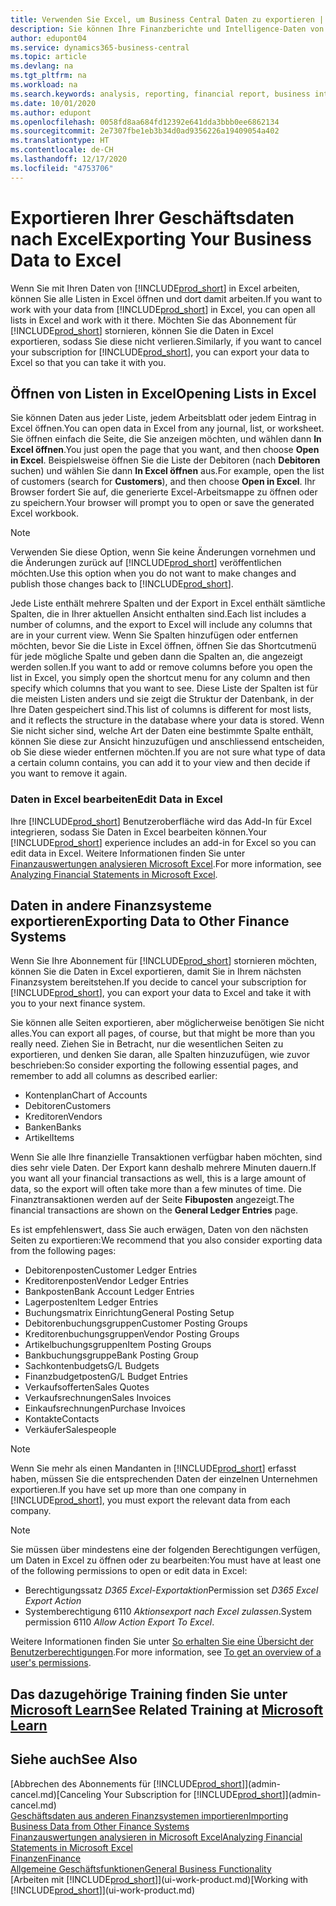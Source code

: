 ```yaml
---
title: Verwenden Sie Excel, um Business Central Daten zu exportieren | Microsoft Docs
description: Sie können Ihre Finanzberichte und Intelligence-Daten von Business Central in Excel exportieren, oder Ihre Financials Daten in Excel öffnen.
author: edupont04
ms.service: dynamics365-business-central
ms.topic: article
ms.devlang: na
ms.tgt_pltfrm: na
ms.workload: na
ms.search.keywords: analysis, reporting, financial report, business intelligence, BI, Excel
ms.date: 10/01/2020
ms.author: edupont
ms.openlocfilehash: 0058fd8aa684fd12392e641dda3bbb0ee6862134
ms.sourcegitcommit: 2e7307fbe1eb3b34d0ad9356226a19409054a402
ms.translationtype: HT
ms.contentlocale: de-CH
ms.lasthandoff: 12/17/2020
ms.locfileid: "4753706"
---
```

# <a name="exporting-your-business-data-to-excel"></a><span data-ttu-id="9b4e3-103">Exportieren Ihrer Geschäftsdaten nach Excel</span><span class="sxs-lookup"><span data-stu-id="9b4e3-103">Exporting Your Business Data to Excel</span></span>
<span data-ttu-id="9b4e3-104">Wenn Sie mit Ihren Daten von [!INCLUDE[prod_short](includes/prod_short.md)] in Excel arbeiten, können Sie alle Listen in Excel öffnen und dort damit arbeiten.</span><span class="sxs-lookup"><span data-stu-id="9b4e3-104">If you want to work with your data from [!INCLUDE[prod_short](includes/prod_short.md)] in Excel, you can open all lists in Excel and work with it there.</span></span> <span data-ttu-id="9b4e3-105">Möchten Sie das Abonnement für [!INCLUDE[prod_short](includes/prod_short.md)] stornieren, können Sie die Daten in Excel exportieren, sodass Sie diese nicht verlieren.</span><span class="sxs-lookup"><span data-stu-id="9b4e3-105">Similarly, if you want to cancel your subscription for [!INCLUDE[prod_short](includes/prod_short.md)], you can export your data to Excel so that you can take it with you.</span></span>

## <a name="opening-lists-in-excel"></a><span data-ttu-id="9b4e3-106">Öffnen von Listen in Excel</span><span class="sxs-lookup"><span data-stu-id="9b4e3-106">Opening Lists in Excel</span></span>
<span data-ttu-id="9b4e3-107">Sie können Daten aus jeder Liste, jedem Arbeitsblatt oder jedem Eintrag in Excel öffnen.</span><span class="sxs-lookup"><span data-stu-id="9b4e3-107">You can open data in Excel from any journal, list, or worksheet.</span></span> <span data-ttu-id="9b4e3-108">Sie öffnen einfach die Seite, die Sie anzeigen möchten, und wählen dann **In Excel öffnen**.</span><span class="sxs-lookup"><span data-stu-id="9b4e3-108">You just open the page that you want, and then choose **Open in Excel**.</span></span> <span data-ttu-id="9b4e3-109">Beispielsweise öffnen Sie die Liste der Debitoren (nach **Debitoren** suchen) und wählen Sie dann **In Excel öffnen** aus.</span><span class="sxs-lookup"><span data-stu-id="9b4e3-109">For example, open the list of customers (search for **Customers**), and then choose **Open in Excel**.</span></span> <span data-ttu-id="9b4e3-110">Ihr Browser fordert Sie auf, die generierte Excel-Arbeitsmappe zu öffnen oder zu speichern.</span><span class="sxs-lookup"><span data-stu-id="9b4e3-110">Your browser will prompt you to open or save the generated Excel workbook.</span></span>  

> [!NOTE]
> <span data-ttu-id="9b4e3-111">Verwenden Sie diese Option, wenn Sie keine Änderungen vornehmen und die Änderungen zurück auf [!INCLUDE[prod_short](includes/prod_short.md)] veröffentlichen möchten.</span><span class="sxs-lookup"><span data-stu-id="9b4e3-111">Use this option when you do not want to make changes and publish those changes back to [!INCLUDE[prod_short](includes/prod_short.md)].</span></span>  

<span data-ttu-id="9b4e3-112">Jede Liste enthält mehrere Spalten und der Export in Excel enthält sämtliche Spalten, die in Ihrer aktuellen Ansicht enthalten sind.</span><span class="sxs-lookup"><span data-stu-id="9b4e3-112">Each list includes a number of columns, and the export to Excel will include any columns that are in your current view.</span></span> <span data-ttu-id="9b4e3-113">Wenn Sie Spalten hinzufügen oder entfernen möchten, bevor Sie die Liste in Excel öffnen, öffnen Sie das Shortcutmenü für jede mögliche Spalte und geben dann die Spalten an, die angezeigt werden sollen.</span><span class="sxs-lookup"><span data-stu-id="9b4e3-113">If you want to add or remove columns before you open the list in Excel, you simply open the shortcut menu for any column and then specify which columns that you want to see.</span></span> <span data-ttu-id="9b4e3-114">Diese Liste der Spalten ist für die meisten Listen anders und sie zeigt die Struktur der Datenbank, in der Ihre Daten gespeichert sind.</span><span class="sxs-lookup"><span data-stu-id="9b4e3-114">This list of columns is different for most lists, and it reflects the structure in the database where your data is stored.</span></span> <span data-ttu-id="9b4e3-115">Wenn Sie nicht sicher sind, welche Art der Daten eine bestimmte Spalte enthält, können Sie diese zur Ansicht hinzuzufügen und anschliessend entscheiden, ob Sie diese wieder entfernen möchten.</span><span class="sxs-lookup"><span data-stu-id="9b4e3-115">If you are not sure what type of data a certain column contains, you can add it to your view and then decide if you want to remove it again.</span></span>  

### <a name="edit-data-in-excel"></a><span data-ttu-id="9b4e3-116">Daten in Excel bearbeiten</span><span class="sxs-lookup"><span data-stu-id="9b4e3-116">Edit Data in Excel</span></span>
<span data-ttu-id="9b4e3-117">Ihre [!INCLUDE[prod_short](includes/prod_short.md)] Benutzeroberfläche wird das Add-In für Excel integrieren, sodass Sie Daten in Excel bearbeiten können.</span><span class="sxs-lookup"><span data-stu-id="9b4e3-117">Your [!INCLUDE[prod_short](includes/prod_short.md)] experience includes an add-in for Excel so you can edit data in Excel.</span></span> <span data-ttu-id="9b4e3-118">Weitere Informationen finden Sie unter [Finanzauswertungen analysieren Microsoft Excel](finance-analyze-excel.md).</span><span class="sxs-lookup"><span data-stu-id="9b4e3-118">For more information, see [Analyzing Financial Statements in Microsoft Excel](finance-analyze-excel.md).</span></span>  

## <a name="exporting-data-to-other-finance-systems"></a><span data-ttu-id="9b4e3-119">Daten in andere Finanzsysteme exportieren</span><span class="sxs-lookup"><span data-stu-id="9b4e3-119">Exporting Data to Other Finance Systems</span></span>
<span data-ttu-id="9b4e3-120">Wenn Sie Ihre Abonnement für [!INCLUDE[prod_short](includes/prod_short.md)] stornieren möchten, können Sie die Daten in Excel exportieren, damit Sie in Ihrem nächsten Finanzsystem bereitstehen.</span><span class="sxs-lookup"><span data-stu-id="9b4e3-120">If you decide to cancel your subscription for [!INCLUDE[prod_short](includes/prod_short.md)], you can export your data to Excel and take it with you to your next finance system.</span></span>  

<span data-ttu-id="9b4e3-121">Sie können alle Seiten exportieren, aber möglicherweise benötigen Sie nicht alles.</span><span class="sxs-lookup"><span data-stu-id="9b4e3-121">You can export all pages, of course, but that might be more than you really need.</span></span> <span data-ttu-id="9b4e3-122">Ziehen Sie in Betracht, nur die wesentlichen Seiten zu exportieren, und denken Sie daran, alle Spalten hinzuzufügen, wie zuvor beschrieben:</span><span class="sxs-lookup"><span data-stu-id="9b4e3-122">So consider exporting the following essential pages, and remember to add all columns as described earlier:</span></span>  

* <span data-ttu-id="9b4e3-123">Kontenplan</span><span class="sxs-lookup"><span data-stu-id="9b4e3-123">Chart of Accounts</span></span>  
* <span data-ttu-id="9b4e3-124">Debitoren</span><span class="sxs-lookup"><span data-stu-id="9b4e3-124">Customers</span></span>  
* <span data-ttu-id="9b4e3-125">Kreditoren</span><span class="sxs-lookup"><span data-stu-id="9b4e3-125">Vendors</span></span>  
* <span data-ttu-id="9b4e3-126">Banken</span><span class="sxs-lookup"><span data-stu-id="9b4e3-126">Banks</span></span>  
* <span data-ttu-id="9b4e3-127">Artikel</span><span class="sxs-lookup"><span data-stu-id="9b4e3-127">Items</span></span>  

<span data-ttu-id="9b4e3-128">Wenn Sie alle Ihre finanzielle Transaktionen verfügbar haben möchten, sind dies sehr viele Daten. Der Export kann deshalb  mehrere Minuten dauern.</span><span class="sxs-lookup"><span data-stu-id="9b4e3-128">If you want all your financial transactions as well, this is a large amount of data, so the export will often take more than a few minutes of time.</span></span> <span data-ttu-id="9b4e3-129">Die Finanztransaktionen werden auf der Seite **Fibuposten** angezeigt.</span><span class="sxs-lookup"><span data-stu-id="9b4e3-129">The financial transactions are shown on the **General Ledger Entries** page.</span></span>  

<span data-ttu-id="9b4e3-130">Es ist empfehlenswert, dass Sie auch erwägen, Daten von den nächsten Seiten zu exportieren:</span><span class="sxs-lookup"><span data-stu-id="9b4e3-130">We recommend that you also consider exporting data from the following pages:</span></span>  

* <span data-ttu-id="9b4e3-131">Debitorenposten</span><span class="sxs-lookup"><span data-stu-id="9b4e3-131">Customer Ledger Entries</span></span>  
* <span data-ttu-id="9b4e3-132">Kreditorenposten</span><span class="sxs-lookup"><span data-stu-id="9b4e3-132">Vendor Ledger Entries</span></span>  
* <span data-ttu-id="9b4e3-133">Bankposten</span><span class="sxs-lookup"><span data-stu-id="9b4e3-133">Bank Account Ledger Entries</span></span>  
* <span data-ttu-id="9b4e3-134">Lagerposten</span><span class="sxs-lookup"><span data-stu-id="9b4e3-134">Item Ledger Entries</span></span>  
* <span data-ttu-id="9b4e3-135">Buchungsmatrix Einrichtung</span><span class="sxs-lookup"><span data-stu-id="9b4e3-135">General Posting Setup</span></span>  
* <span data-ttu-id="9b4e3-136">Debitorenbuchungsgruppen</span><span class="sxs-lookup"><span data-stu-id="9b4e3-136">Customer Posting Groups</span></span>  
* <span data-ttu-id="9b4e3-137">Kreditorenbuchungsgruppen</span><span class="sxs-lookup"><span data-stu-id="9b4e3-137">Vendor Posting Groups</span></span>  
* <span data-ttu-id="9b4e3-138">Artikelbuchungsgruppen</span><span class="sxs-lookup"><span data-stu-id="9b4e3-138">Item Posting Groups</span></span>  
* <span data-ttu-id="9b4e3-139">Bankbuchungsgruppe</span><span class="sxs-lookup"><span data-stu-id="9b4e3-139">Bank Posting Group</span></span>  
* <span data-ttu-id="9b4e3-140">Sachkontenbudgets</span><span class="sxs-lookup"><span data-stu-id="9b4e3-140">G/L Budgets</span></span>  
* <span data-ttu-id="9b4e3-141">Finanzbudgetposten</span><span class="sxs-lookup"><span data-stu-id="9b4e3-141">G/L Budget Entries</span></span>  
* <span data-ttu-id="9b4e3-142">Verkaufsofferten</span><span class="sxs-lookup"><span data-stu-id="9b4e3-142">Sales Quotes</span></span>  
* <span data-ttu-id="9b4e3-143">Verkaufsrechnungen</span><span class="sxs-lookup"><span data-stu-id="9b4e3-143">Sales Invoices</span></span>  
* <span data-ttu-id="9b4e3-144">Einkaufsrechnungen</span><span class="sxs-lookup"><span data-stu-id="9b4e3-144">Purchase Invoices</span></span>  
* <span data-ttu-id="9b4e3-145">Kontakte</span><span class="sxs-lookup"><span data-stu-id="9b4e3-145">Contacts</span></span>  
* <span data-ttu-id="9b4e3-146">Verkäufer</span><span class="sxs-lookup"><span data-stu-id="9b4e3-146">Salespeople</span></span>  

> [!NOTE]  
> <span data-ttu-id="9b4e3-147">Wenn Sie mehr als einen Mandanten in [!INCLUDE[prod_short](includes/prod_short.md)] erfasst haben, müssen Sie die entsprechenden Daten der einzelnen Unternehmen exportieren.</span><span class="sxs-lookup"><span data-stu-id="9b4e3-147">If you have set up more than one company in [!INCLUDE[prod_short](includes/prod_short.md)], you must export the relevant data from each company.</span></span>

> [!NOTE]
> <span data-ttu-id="9b4e3-148">Sie müssen über mindestens eine der folgenden Berechtigungen verfügen, um Daten in Excel zu öffnen oder zu bearbeiten:</span><span class="sxs-lookup"><span data-stu-id="9b4e3-148">You must have at least one of the following permissions to open or edit data in Excel:</span></span>
>    - <span data-ttu-id="9b4e3-149">Berechtigungssatz *D365 Excel-Exportaktion*</span><span class="sxs-lookup"><span data-stu-id="9b4e3-149">Permission set *D365 Excel Export Action*</span></span>  
>    - <span data-ttu-id="9b4e3-150">Systemberechtigung 6110 *Aktionsexport nach Excel zulassen*.</span><span class="sxs-lookup"><span data-stu-id="9b4e3-150">System permission 6110 *Allow Action Export To Excel*.</span></span>  

<span data-ttu-id="9b4e3-151">Weitere Informationen finden Sie unter [So erhalten Sie eine Übersicht der Benutzerberechtigungen](ui-define-granular-permissions.md#to-get-an-overview-of-a-users-permissions).</span><span class="sxs-lookup"><span data-stu-id="9b4e3-151">For more information, see [To get an overview of a user's permissions](ui-define-granular-permissions.md#to-get-an-overview-of-a-users-permissions).</span></span>

## <a name="see-related-training-at-microsoft-learn"></a><span data-ttu-id="9b4e3-152">Das dazugehörige Training finden Sie unter [Microsoft Learn](/learn/modules/configure-powerbi-excel-dynamics-365-business-central/index)</span><span class="sxs-lookup"><span data-stu-id="9b4e3-152">See Related Training at [Microsoft Learn](/learn/modules/configure-powerbi-excel-dynamics-365-business-central/index)</span></span>

## <a name="see-also"></a><span data-ttu-id="9b4e3-153">Siehe auch</span><span class="sxs-lookup"><span data-stu-id="9b4e3-153">See Also</span></span>
<span data-ttu-id="9b4e3-154">[Abbrechen des Abonnements für [!INCLUDE[prod_short](includes/prod_short.md)]](admin-cancel.md)</span><span class="sxs-lookup"><span data-stu-id="9b4e3-154">[Canceling Your Subscription for [!INCLUDE[prod_short](includes/prod_short.md)]](admin-cancel.md)</span></span>  
[<span data-ttu-id="9b4e3-155">Geschäftsdaten aus anderen Finanzsystemen importieren</span><span class="sxs-lookup"><span data-stu-id="9b4e3-155">Importing Business Data from Other Finance Systems</span></span>](across-import-data-configuration-packages.md)  
[<span data-ttu-id="9b4e3-156">Finanzauswertungen analysieren in Microsoft Excel</span><span class="sxs-lookup"><span data-stu-id="9b4e3-156">Analyzing Financial Statements in Microsoft Excel</span></span>](finance-analyze-excel.md)  
[<span data-ttu-id="9b4e3-157">Finanzen</span><span class="sxs-lookup"><span data-stu-id="9b4e3-157">Finance</span></span>](finance.md)  
[<span data-ttu-id="9b4e3-158">Allgemeine Geschäftsfunktionen</span><span class="sxs-lookup"><span data-stu-id="9b4e3-158">General Business Functionality</span></span>](ui-across-business-areas.md)  
<span data-ttu-id="9b4e3-159">[Arbeiten mit [!INCLUDE[prod_short](includes/prod_short.md)]](ui-work-product.md)</span><span class="sxs-lookup"><span data-stu-id="9b4e3-159">[Working with [!INCLUDE[prod_short](includes/prod_short.md)]](ui-work-product.md)</span></span>  
